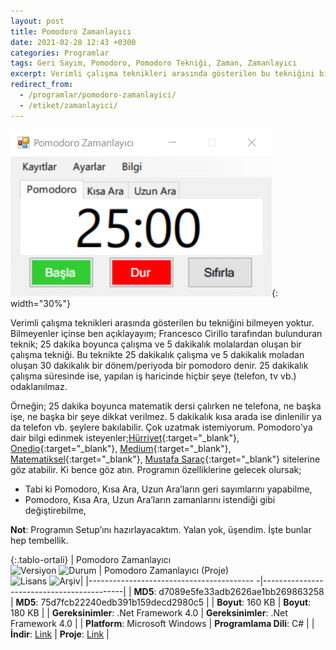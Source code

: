 ```yaml
---
layout: post
title: Pomodoro Zamanlayıcı
date: 2021-02-28 12:43 +0300
categories: Programlar
tags: Geri Sayım, Pomodoro, Pomodoro Tekniği, Zaman, Zamanlayıcı
excerpt: Verimli çalışma teknikleri arasında gösterilen bu tekniğini bilmeyen yoktur. Bilmeyenler içinse ben açıklayayım; Francesco Cirillo tarafından bulunduran teknik; 25 dakika boyunca çalışma ve 5 dakikalık molalardan oluşan bir çalışma tekniği... 
redirect_from:
  - /programlar/pomodoro-zamanlayici/
  - /etiket/zamanlayici/
---
```

![pomodoro-zamanlayici](/images/programlar/pomodoro-zamanlayici.png){: width="30%"}

Verimli çalışma teknikleri arasında gösterilen bu tekniğini bilmeyen yoktur. Bilmeyenler içinse ben açıklayayım; Francesco Cirillo tarafından bulunduran teknik; 25 dakika boyunca çalışma ve 5 dakikalık molalardan oluşan bir çalışma tekniği. Bu teknikte 25 dakikalık çalışma ve 5 dakikalık moladan oluşan 30 dakikalık bir dönem/periyoda bir pomodoro denir. 25 dakikalık çalışma süresinde ise, yapılan iş haricinde hiçbir şeye (telefon, tv vb.) odaklanılmaz.

Örneğin; 25 dakika boyunca matematik dersi çalırken ne telefona, ne başka işe, ne başka bir şeye dikkat verilmez. 5 dakikalık kısa arada ise dinlenilir ya da telefon vb. şeylere bakılabilir. Çok uzatmak istemiyorum. Pomodoro'ya dair bilgi edinmek isteyenler;[Hürriyet](http://www.hurriyet.com.tr/ekonomi/kobi/pomodoro-teknigi-ile-zamaninizi-kolayca-yonetin-40902183){:target="_blank"}, [Onedio](https://onedio.com/haber/11-madde-ile-verimli-calisamama-derdini-sonsuza-kadar-bitiren-pomodoro-teknigi-628834){:target="_blank"}, [Medium](https://medium.com/t%C3%BCrkiye/pomodoro-tekni%C4%9Fi-ile-%C3%A7al%C4%B1%C5%9Fma-performans%C4%B1m%C4%B1-nas%C4%B1l-artt%C4%B1rd%C4%B1m-3f194dd227a7){:target="_blank"}, [Matematiksel](https://www.matematiksel.org/verimli-bir-calisma-metodu-pomodoro-teknigi/){:target="_blank"}, [Mustafa Saraç](http://mustafasarac.com/zamani-verimli-kullanmak-pomodoro-teknigi/){:target="_blank"} sitelerine göz atabilir. Ki bence göz atın. Programın özelliklerine gelecek olursak;

- Tabi ki Pomodoro, Kısa Ara, Uzun Ara’ların geri sayımlarını yapabilme,
- Pomodoro, Kısa Ara, Uzun Ara’ların zamanlarını istendiği gibi değiştirebilme,

**Not**: Programın Setup’ını hazırlayacaktım. Yalan yok, üşendim. İşte bunlar hep tembellik.

{:.tablo-ortali}
| Pomodoro Zamanlayıcı<br>![Versiyon](https://img.shields.io/badge/Versiyon-1.02-blueviolet.svg?style=flat) ![Durum](https://img.shields.io/badge/Durum-Çalışıyor-success.svg?style=flat) | Pomodoro Zamanlayıcı (Proje)<br>![Lisans](https://img.shields.io/badge/Lisans-MIT-blue.svg?style=flat) ![Arşiv](https://img.shields.io/badge/Arşiv-orange.svg?style=flat)|
|----------------------------------------- -|-------------------------------------------|
| **MD5**: d7089e5fe33adb2626ae1bb269863258 | **MD5**: 75d7fcb22240edb391b159decd2980c5 | 
| **Boyut**: 160 KB                       | **Boyut**: 180 KB                         |
| **Gereksinimler**: .Net Framework 4.0     | **Gereksinimler**: .Net Framework 4.0     |
| **Platform**: Microsoft Windows           | **Programlama Dili**: C#                  |
| **İndir**: [Link](https://www.dropbox.com/s/v6g90bjmudwo8o6/pomodoro-zamanlayici.zip?dl=1) | **Proje**: [Link](https://www.dropbox.com/s/a6uupr64p0zvdvu/pomodoro-zamanlayici-proje.zip?dl=1) |